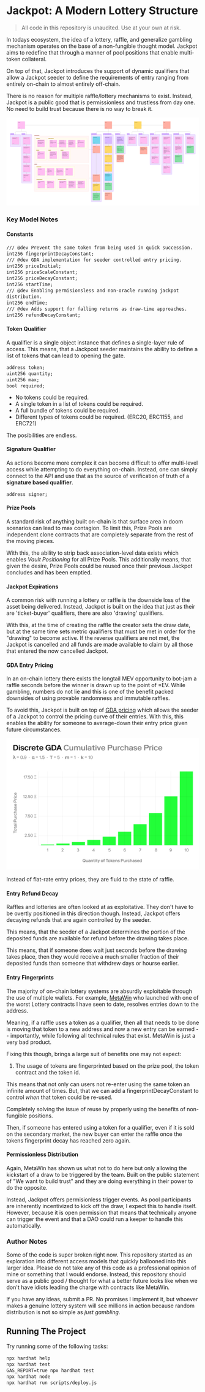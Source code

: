 # Jackpot: A Modern Lottery Structure

> All code in this repository is unaudited. Use at your own at risk.

In todays ecosystem, the idea of a lottery, raffle, and generalize gambling mechanism operates on the base of a non-fungible thought model. Jackpot aims to redefine that through a manner of pool positions that enable multi-token collateral.

On top of that, Jackpot introduces the support of dynamic qualifiers that allow a Jackpot seeder to define the requirements of entry ranging from entirely on-chain to almost entirely off-chain.

There is no reason for multiple raffle/lottery mechanisms to exist. Instead, Jackpot is a public good that is permissionless and trustless from day one. No need to build trust because there is no way to break it.

![Model of Jackpot](model.png)

### Key Model Notes

#### Constants

```solidity
/// @dev Prevent the same token from being used in quick succession.
int256 fingerprintDecayConstant;
/// @dev GDA implementation for seeder controlled entry pricing.
int256 priceInitial;
int256 priceScaleConstant;
int256 priceDecayConstant;
int256 startTime;
/// @dev Enabling permisionsless and non-oracle running jackpot distribution.
int256 endTime;
/// @dev Adds support for falling returns as draw-time approaches.
int256 refundDecayConstant;
```
#### Token Qualifier

A qualifier is a single object instance that defines a single-layer rule of access. This means, that a Jackpost seeder maintains the ability to define a list of tokens that can lead to opening the gate.

```solidity
address token;
uint256 quantity;
uint256 max;
bool required;
```

- No tokens could be required.
- A single token in a list of tokens could be required.
- A full bundle of tokens could be required.
- Different types of tokens could be required. (ERC20, ERC1155, and ERC721)

The posibilities are endless.

#### Signature Qualifier

As actions become more complex it can become difficult to offer multi-level access while attempting to do everything on-chain. Instead, one can simply connect to the API and use that as the source of verification of truth of a **signature based qualifier**.

```solidity
address signer;
```

#### Prize Pools

A standard risk of anything built on-chain is that surface area in doom scenarios can lead to max contagion. To limit this, Prize Pools are independent clone contracts that are completely separate from the rest of the moving pieces.

With this, the ability to strip back association-level data exists which enables *Vault Positioning* for all Prize Pools. This additionally means, that given the desire, Prize Pools could be reused once their previous Jackpot concludes and has been emptied.

#### Jackpot Expirations

A common risk with running a lottery or raffle is the downside loss of the asset being delivered. Instead, Jackpot is built on the idea that just as their are 'ticket-buyer' qualifiers, there are also 'drawing' qualifiers.

With this, at the time of creating the raffle the creator sets the draw date, but at the same time sets metric qualifiers that must be met in order for the "drawing" to become active. If the reverse qualifiers are not met, the Jackpot is cancelled and all funds are made available to claim by all those that entered the now cancelled Jackpot.

#### GDA Entry Pricing

In an on-chain lottery there exists the longtail MEV opportunity to bot-jam a raffle seconds before the winner is drawn up to the point of =EV. While gambling, numbers do not lie and this is one of the benefit packed downsides of using provable randomness and immutable raffles.

To avoid this, Jackpot is built on top of [GDA pricing](https://www.paradigm.xyz/2022/04/gda) which allows the seeder of a Jackpot to control the pricing curve of their entries. With this, this enables the ability for someone to average-down their entry price given future circumstances.

![GDA model](gda.png)

Instead of flat-rate entry prices, they are fluid to the state of raffle.

#### Entry Refund Decay

Raffles and lotteries are often looked at as exploitative. They don't have to be overtly positioned in this direction though. Instead, Jackpot offers decaying refunds that are again controlled by the seeder.

This means, that the seeder of a Jackpot determines the portion of the deposited funds are available for refund before the drawing takes place.

This means, that if someone does wait just seconds before the drawing takes place, then they would receive a much smaller fraction of their deposited funds than someone that withdrew days or hourse earlier.

#### Entry Fingerprints

The majority of on-chain lottery systems are absurdly exploitable through the use of multiple wallets. For example, [MetaWin](https://metawin.com/) who launched with one of the worst Lottery contracts I have seen to date, resolves entries down to the address.

Meaning, if a raffle uses a token as a qualifier, then all that needs to be done is moving that token to a new address and now a new entry can be earned -- importantly, while following all technical rules that exist. MetaWin is just a very bad product.

Fixing this though, brings a large suit of benefits one may not expect:

1. The usage of tokens are fingerprinted based on the prize pool, the token contract and the token id.

This means that not only can users not re-enter using the same token an infinite amount of times. But, that we can add a fingerprintDecayConstant to control *when* that token could be re-used.

Completely solving the issue of reuse by properly using the benefits of non-fungible positions.

Then, if someone has entered using a token for a qualifier, even if it is sold on the secondary market, the new buyer can enter the raffle once the tokens fingerprint decay has reached zero again.

#### Permissionless Distribution

Again, MetaWin has shown us what not to do here but only allowing the kickstart of a draw to be triggered by the team. Built on the public statement of "We want to build trust" and they are doing everything in their power to do the opposite.

Instead, Jackpot offers permisionless trigger events. As pool participants are inherently incentivized to kick off the draw, I expect this to handle itself. However, because it is open permission that means that technically anyone can trigger the event and that a DAO could run a keeper to handle this automatically.

### Author Notes

Some of the code is super broken right now. This repository started as an exploration into different access models that quickly ballooned into this larger idea. Please do not take any of this code as a professional opinion of mine or something that I would endorse. Instead, this repository should serve as a public good / thought for what a better future looks like when we don't have idiots leading the charge with contracts like MetaWin.

If you have any ideas, submit a PR. No promises I implement it, but whoever makes a genuine lottery system will see millions in action because random distribution is not so simple as *just gambling*.

## Running The Project

Try running some of the following tasks:

```shell
npx hardhat help
npx hardhat test
GAS_REPORT=true npx hardhat test
npx hardhat node
npx hardhat run scripts/deploy.js
```
